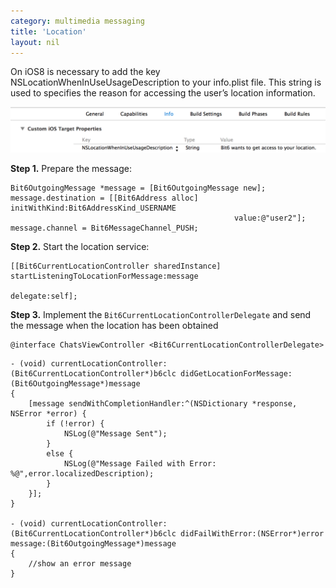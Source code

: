 ```yaml
---
category: multimedia messaging
title: 'Location'
layout: nil
---
```


On iOS8 is necessary to add the key NSLocationWhenInUseUsageDescription to your info.plist file. This string is used to specifies the reason for accessing the user’s location information.

<img style="max-width:100%" src="images/location_ios8.png"/>

__Step 1.__ Prepare the message: 

```objc
Bit6OutgoingMessage *message = [Bit6OutgoingMessage new];
message.destination = [[Bit6Address alloc] initWithKind:Bit6AddressKind_USERNAME 
                                                  value:@"user2"];
message.channel = Bit6MessageChannel_PUSH;
```

__Step 2.__ Start the location service:

```objc
[[Bit6CurrentLocationController sharedInstance] startListeningToLocationForMessage:message 
                                                                          delegate:self];
```

__Step 3.__ Implement the `Bit6CurrentLocationControllerDelegate` and send the message when the location has been obtained

```objc
@interface ChatsViewController <Bit6CurrentLocationControllerDelegate>
```

```objc
- (void) currentLocationController:(Bit6CurrentLocationController*)b6clc didGetLocationForMessage:(Bit6OutgoingMessage*)message
{
    [message sendWithCompletionHandler:^(NSDictionary *response, NSError *error) {
        if (!error) {
            NSLog(@"Message Sent");
        }
        else {
            NSLog(@"Message Failed with Error: %@",error.localizedDescription);
        }
    }];
}

- (void) currentLocationController:(Bit6CurrentLocationController*)b6clc didFailWithError:(NSError*)error message:(Bit6OutgoingMessage*)message
{
    //show an error message
}
```
